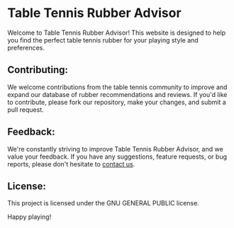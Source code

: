 # Table Tennis Rubber Advisor

Welcome to Table Tennis Rubber Advisor! This website is designed to help you find the perfect table tennis rubber for your playing style and preferences.

## Contributing:

We welcome contributions from the table tennis community to improve and expand our database of rubber recommendations and reviews. If you'd like to contribute, please fork our repository, make your changes, and submit a pull request.

## Feedback:

We're constantly striving to improve Table Tennis Rubber Advisor, and we value your feedback. If you have any suggestions, feature requests, or bug reports, please don't hesitate to [contact us](mailto:hallo@binary-hype.com).

## License:

This project is licensed under the GNU GENERAL PUBLIC license.

Happy playing!
